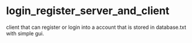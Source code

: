 # login_register_server_and_client
client that can register or login into a account that is stored in database.txt with simple gui.
